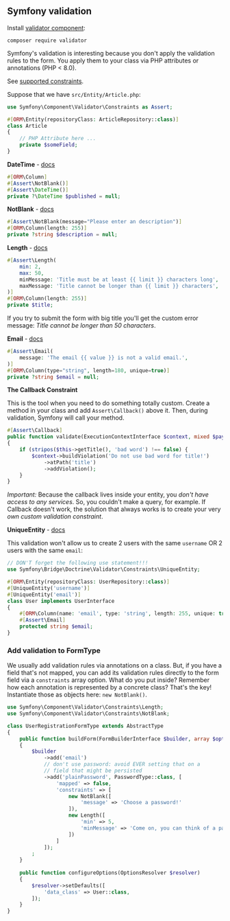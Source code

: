 ## Symfony validation

Install [validator component](https://github.com/symfony/validator):

```
composer require validator
```

Symfony's validation is interesting because you don't apply the validation rules to the form. 
You apply them to your class via PHP attributes or annotations (PHP < 8.0).

See [supported constraints](https://symfony.com/doc/current/validation.html#supported-constraints).

Suppose that we have `src/Entity/Article.php`:

```php
use Symfony\Component\Validator\Constraints as Assert;

#[ORM\Entity(repositoryClass: ArticleRepository::class)]
class Article
{
    // PHP Attribute here ...
    private $someField;
}
```

**DateTime** - [docs](https://symfony.com/doc/current/reference/constraints/DateTime.html)

```php
#[ORM\Column]
#[Assert\NotBlank()]
#[Assert\DateTime()]
private ?\DateTime $published = null;
```

**NotBlank** - [docs](https://symfony.com/doc/current/reference/constraints/NotBlank.html)

```php
#[Assert\NotBlank(message="Please enter an description")]
#[ORM\Column(length: 255)]
private ?string $description = null;
```

**Length** - [docs](https://symfony.com/doc/current/reference/constraints/Length.html)

```php
#[Assert\Length(
    min: 2,
    max: 50,
    minMessage: 'Title must be at least {{ limit }} characters long',
    maxMessage: 'Title cannot be longer than {{ limit }} characters',
)]
#[ORM\Column(length: 255)]
private $title;
```

If you try to submit the form with big title you'll get the custom error message: *Title cannot be longer than 50 characters*.

**Email** - [docs](https://symfony.com/doc/current/reference/constraints/Email.html)

```php
#[Assert\Email(
    message: 'The email {{ value }} is not a valid email.',
)]
#[ORM\Column(type="string", length=180, unique=true)]
private ?string $email = null;
```

**The Callback Constraint**

This is the tool when you need to do something totally custom. 
Create a method in your class and add `Assert\Callback()` above it. Then, during validation, Symfony will call your method. 

```php
#[Assert\Callback]
public function validate(ExecutionContextInterface $context, mixed $payload): void
{
    if (stripos($this->getTitle(), 'bad word') !== false) {
        $context->buildViolation('Do not use bad word for title!')
            ->atPath('title')
            ->addViolation();
    }
}
```

*Important:* Because the callback lives inside your entity, you *don't have access to any services*. 
So, you couldn't make a query, for example. If Callback doesn't work, the solution that always works is to create your very *own custom validation constraint*.

**UniqueEntity** - [docs](https://symfony.com/doc/current/reference/constraints/UniqueEntity.html)

This validation won't allow us to create 2 users with the same `username` OR 2 users with the same `email`:

```php
// DON'T forget the following use statement!!!
use Symfony\Bridge\Doctrine\Validator\Constraints\UniqueEntity;

#[ORM\Entity(repositoryClass: UserRepository::class)]
#[UniqueEntity('username')]
#[UniqueEntity('email')]
class User implements UserInterface
{
    #[ORM\Column(name: 'email', type: 'string', length: 255, unique: true)]
    #[Assert\Email]
    protected string $email;
}
```

### Add validation to FormType

We usually add validation rules via annotations on a class. 
But, if you have a field that's not mapped, you can add its validation rules directly to the form field via a `constraints` array option. 
What do you put inside? Remember how each annotation is represented by a concrete class? 
That's the key! Instantiate those as objects here: `new NotBlank()`. 

```php
use Symfony\Component\Validator\Constraints\Length;
use Symfony\Component\Validator\Constraints\NotBlank;

class UserRegistrationFormType extends AbstractType
{
    public function buildForm(FormBuilderInterface $builder, array $options)
    {
        $builder
            ->add('email')
            // don't use password: avoid EVER setting that on a
            // field that might be persisted
            ->add('plainPassword', PasswordType::class, [
                'mapped' => false,
                'constraints' => [
                    new NotBlank([
                        'message' => 'Choose a password!'
                    ]),
                    new Length([
                        'min' => 5,
                        'minMessage' => 'Come on, you can think of a password longer than that!'
                    ])
                ]
            ]);
        ;
    }
    
    public function configureOptions(OptionsResolver $resolver)
    {
        $resolver->setDefaults([
            'data_class' => User::class,
        ]);
    }
}
```

